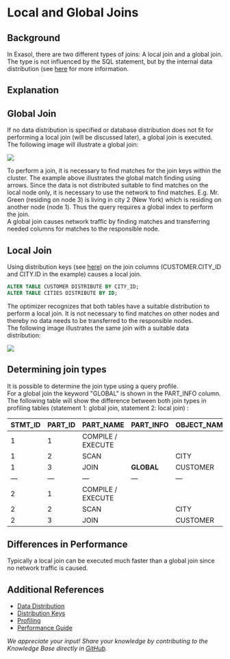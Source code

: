 # Local and Global Joins 
## Background

In Exasol, there are two different types of joins: A local join and a global join. The type is not influenced by the SQL statement, but by the internal data distribution (see [here](https://exasol.my.site.com/s/article/Data-Distribution) for more information.

## Explanation

## Global Join

If no data distribution is specified or database distribution does not fit for performing a local join (will be discussed later), a global join is executed.  
The following image will illustrate a global join:

![](images/globaljoin.png)

To perform a join, it is necessary to find matches for the join keys within the cluster. The example above illustrates the global match finding using arrows. Since the data is not distributed suitable to find matches on the local node only, it is necessary to use the network to find matches. E.g. Mr. Green (residing on node 3) is living in city 2 (New York) which is residing on another node (node 1). Thus the query requires a global index to perform the join.  
A global join causes network traffic by finding matches and transferring needed columns for matches to the responsible node. 

## Local Join

Using distribution keys (see [here](https://exasol.my.site.com/s/article/Data-Distribution)) on the join columns (CUSTOMER.CITY_ID and CITY.ID in the example) causes a local join.


```sql
ALTER TABLE CUSTOMER DISTRIBUTE BY CITY_ID; 
ALTER TABLE CITIES DISTRIBUTE BY ID; 
```
The optimizer recognizes that both tables have a suitable distribution to perform a local join. It is not necessary to find matches on other nodes and thereby no data needs to be transferred to the responsible nodes.  
The following image illustrates the same join with a suitable data distribution:

![](images/localjoin.png)

## Determining join types

It is possible to determine the join type using a query profile.  
For a global join the keyword "GLOBAL" is shown in the PART_INFO column. The following table will show the difference between both join types in profiling tables (statement 1: global join, statement 2: local join) :


| STMT_ID | PART_ID | PART_NAME | PART_INFO | OBJECT_NAME |
| --- | --- | --- | --- | --- |
| 1 | 1 | COMPILE / EXECUTE |  |  |
| 1 | 2 | SCAN | | CITY |
| 1 | 3 | JOIN | **GLOBAL** | CUSTOMER |
| — | — | — | — |— |
| 2 | 1 | COMPILE / EXECUTE |  |  | 
| 2 | 2 | SCAN |  |CITY |
| 2 | 3 | JOIN |  |CUSTOMER |

## Differences in Performance

Typically a local join can be executed much faster than a global join since no network traffic is caused.

## Additional References

* [Data Distribution](https://exasol.my.site.com/s/article/Data-Distribution)
* [Distribution Keys](https://docs.exasol.com/sql/alter_table(distribution_partitioning).htm)
* [Profiling](https://docs.exasol.com/database_concepts/profiling.htm)
* [Performance Guide](https://docs.exasol.com/performance/best_practices.htm#DistributionKeys)

*We appreciate your input! Share your knowledge by contributing to the Knowledge Base directly in [GitHub](https://github.com/exasol/public-knowledgebase).* 
